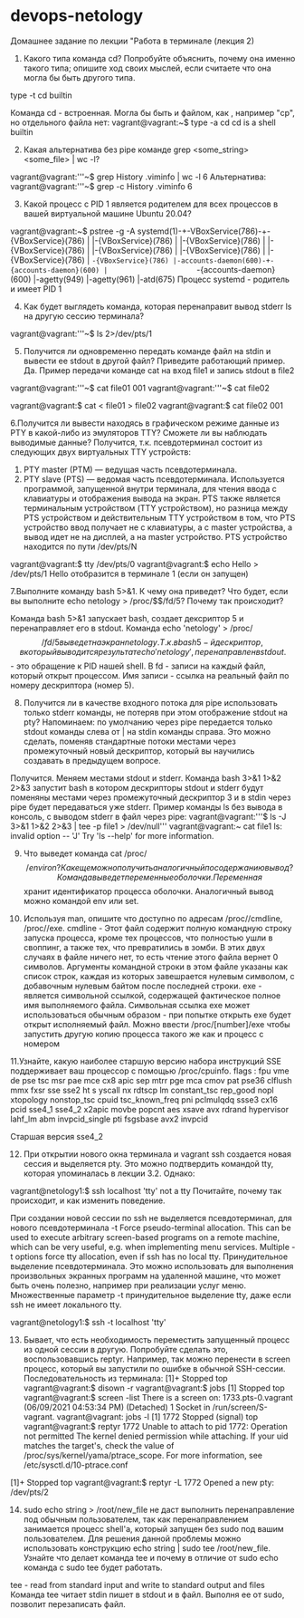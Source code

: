 # devops-netology
Домашнее задание по лекции "Работа в терминале (лекция 2)
1. Какого типа команда cd? Попробуйте объяснить, почему она именно такого типа; опишите ход своих мыслей, если считаете что она могла бы быть другого типа.

type -t cd
builtin

Команда cd - встроенная. Могла бы быть и файлом, как , например "cp", но отдельного файла нет:
vagrant@vagrant:~$ type -a cd
cd is a shell builtin 

2. Какая альтернатива без pipe команде grep <some_string> <some_file> | wc -l? 

vagrant@vagrant:'''~$ grep History .viminfo | wc -l
6
Альтернатива: 
vagrant@vagrant:'''~$ grep -c History .viminfo
6

3. Какой процесс с PID 1 является родителем для всех процессов в вашей виртуальной машине Ubuntu 20.04?

vagrant@vagrant:~$ pstree -g -A
systemd(1)-+-VBoxService(786)-+-{VBoxService}(786)
           |                  |-{VBoxService}(786)
           |                  |-{VBoxService}(786)
           |                  |-{VBoxService}(786)
           |                  |-{VBoxService}(786)
           |                  |-{VBoxService}(786)
           |                  |-{VBoxService}(786)
           |                  `-{VBoxService}(786)
           |-accounts-daemon(600)-+-{accounts-daemon}(600)
           |                      `-{accounts-daemon}(600)
           |-agetty(949)
           |-agetty(961)
           |-atd(675)
Процесс systemd - родитель и имеет PID 1

4. Как будет выглядеть команда, которая перенаправит вывод stderr ls на другую сессию терминала?

vagrant@vagrant:'''~$ ls 2>/dev/pts/1

5. Получится ли одновременно передать команде файл на stdin и вывести ее stdout в другой файл? Приведите работающий пример.
Да. Пример передачи команде cat на вход file1 и запись stdout в file2

vagrant@vagrant:'''~$ cat file01
001
vagrant@vagrant:'''~$ cat file02

vagrant@vagrant:$ cat < file01 > file02
vagrant@vagrant:$ cat file02
001

6.Получится ли вывести находясь в графическом режиме данные из PTY в какой-либо из эмуляторов TTY? 
Сможете ли вы наблюдать выводимые данные?
Получится, т.к. псевдотерминал состоит из следующих двух виртуальных TTY устройств:
1) PTY master (PTM) — ведущая часть псевдотерминала. 
2) PTY slave (PTS) — ведомая часть псевдотерминала. Используется программой, запущенной внутри терминала, для чтения ввода с клавиатуры и отображения вывода на экран. 
PTS также является терминальным устройством (TTY устройством), но разница между PTS устройством и действительным TTY устройством в том, что PTS устройство ввод получает не с клавиатуры, а с master устройства, а вывод идет не на дисплей, а на master устройство. PTS устройство находится по пути /dev/pts/N

vagrant@vagrant:$ tty
/dev/pts/0
vagrant@vagrant:$ echo Hello > /dev/pts/1
Hello отобразится в терминале 1 (если он запущен)

7.Выполните команду bash 5>&1. К чему она приведет? Что будет, если вы выполните echo netology > /proc/$$/fd/5? Почему так происходит?

Команда bash 5>&1 запускает bash, создает  дексриптор 5 и перенаправляет его в stdout. 
Команда echo 'netology' > /proc/$$/fd/5 выведет на экран  netology. Т.к. в bash 5-й дескриптор, в который выводится результат  echo 'netology' , перенаправлен в stdout. $$ - это  обращение к PID нашей shell. 
В fd - записи на каждый файл, который открыт процессом. Имя записи - ссылка на реальный файл по номеру дескриптора (номер 5). 

8. Получится ли в качестве входного потока для pipe использовать только stderr команды, не потеряв при этом отображение stdout на pty? Напоминаем: по умолчанию через pipe передается только stdout команды слева от | на stdin команды справа. Это можно сделать, поменяв стандартные потоки местами через промежуточный новый дескриптор, который вы научились создавать в предыдущем вопросе.

Получится. Меняем  местами stdout и stderr. Команда bash 3>&1 1>&2 2>&3 запустит bash в котором дескрипторы stdout и stderr будут поменяны местами через промежуточный дескриптор 3 и  в stdin через pipe будет передаваться уже stderr. 
Пример команды ls без вывода в консоль,  с выводом stderr в файл через pipe:
vagrant@vagrant:'''$ ls -J 3>&1 1>&2 2>&3 | tee -p file1 > /dev/null'''
vagrant@vagrant:~ cat file1
ls: invalid option -- 'J'
Try 'ls --help' for more information.

9. Что выведет команда cat /proc/$$/environ? Как еще можно получить аналогичный по содержанию вывод?
Команда выведет переменные оболочки. Переменная $$ хранит идентификатор процесса оболочки. Аналогичный вывод можно командой env или set.

10. Используя man, опишите что доступно по адресам /proc/<PID>/cmdline, /proc/<PID>/exe.
cmdline - Этот файл содержит полную командную строку запуска процесса, кроме тех процессов, что полностью ушли в своппинг, а также тех, что превратились в зомби. В этих двух случаях в файле ничего нет, то есть чтение этого файла вернет 0 символов. Аргументы командной строки в этом файле указаны как список строк, каждая из которых завешрается нулевым символом, с добавочным нулевым байтом после последней строки.
exe -  является символьной ссылкой, содержащей фактическое полное имя выполняемого файла. Символьная ссылка exe может использоваться обычным образом - при попытке открыть exe будет открыт исполняемый файл. Можно  ввести /proc/[number]/exe чтобы запустить другую копию процесса такого же как и процесс с номером <PID>

11.Узнайте, какую наиболее старшую версию набора инструкций SSE поддерживает ваш процессор с помощью /proc/cpuinfo.
flags           : fpu vme de pse tsc msr pae mce cx8 apic sep mtrr pge mca cmov pat pse36 clflush mmx fxsr sse sse2 ht s
yscall nx rdtscp lm constant_tsc rep_good nopl xtopology nonstop_tsc cpuid tsc_known_freq pni pclmulqdq ssse3 cx16 pcid
sse4_1 sse4_2 x2apic movbe popcnt aes xsave avx rdrand hypervisor lahf_lm abm invpcid_single pti fsgsbase avx2 invpcid

Старшая версия sse4_2

12. При открытии нового окна терминала и vagrant ssh создается новая сессия и выделяется pty. Это можно подтвердить командой tty, которая упоминалась в лекции 3.2. Однако:

vagrant@netology1:$ ssh localhost 'tty'
not a tty
Почитайте, почему так происходит, и как изменить поведение.

При создании новой сессии по ssh не выделяется псевдотерминал, для  нового псевдотерминала 
-t      Force pseudo-terminal allocation.  This can be used to execute arbitrary screen-based programs
 on a remote machine, which can be very useful, e.g. when implementing menu services.  Multiple -t options force
        tty allocation, even if ssh has no local tty.
Принудительное выделение псевдотерминала. Это можно использовать для выполнения произвольных экранных программ на удаленной машине, что может быть очень полезно, например при реализации услуг меню. Множественные параметр -t принудительное выделение tty, даже если ssh не имеет локального tty.

vagrant@netology1:$ ssh -t localhost 'tty' 

13. Бывает, что есть необходимость переместить запущенный процесс из одной сессии в другую. Попробуйте сделать это, воспользовавшись reptyr. Например, так можно перенести в screen процесс, который вы запустили по ошибке в обычной SSH-сессии.
Последовательность из терминала:
[1]+  Stopped                 top
vagrant@vagrant:$ disown -r
vagrant@vagrant:$ jobs
[1]   Stopped                 top
vagrant@vagrant:$ screen -list
There is a screen on:
        1733.pts-0.vagrant      (06/09/2021 04:53:34 PM)        (Detached)
1 Socket in /run/screen/S-vagrant.
vagrant@vagrant: jobs -l
[1]   1772 Stopped (signal)        top
vagrant@vagrant:$ reptyr 1772
Unable to attach to pid 1772: Operation not permitted
The kernel denied permission while attaching. If your uid matches
the target's, check the value of /proc/sys/kernel/yama/ptrace_scope.
For more information, see /etc/sysctl.d/10-ptrace.conf

[1]+  Stopped                 top
vagrant@vagrant:$ reptyr -L 1772
Opened a new pty: /dev/pts/2

14. sudo echo string > /root/new_file не даст выполнить перенаправление под обычным пользователем, так как перенаправлением занимается процесс shell'а, который запущен без sudo под вашим пользователем. Для решения данной проблемы можно использовать конструкцию echo string | sudo tee /root/new_file. Узнайте что делает команда tee и почему в отличие от sudo echo команда с sudo tee будет работать.

tee - read from standard input and write to standard output and files
 Команда tee читает stdin пишет в stdout и в файл.
Выполня  ее от sudo, позволит перезаписать файл.
